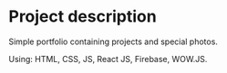 # Project description
Simple portfolio containing projects and special photos.

Using: HTML, CSS, JS, React JS, Firebase, WOW.JS.
